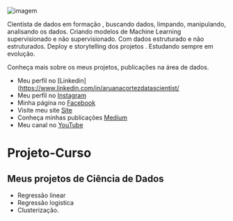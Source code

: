 ![imagem](https://i.imgur.com/mbdq8P5.png)

Cientista de dados em formação , buscando dados, limpando, manipulando, analisando os dados. Criando modelos de Machine Learning supervisionado e não supervisionado. Com dados estruturado e não estruturados. Deploy e storytelling dos projetos . Estudando sempre em evolução.


Conheça mais sobre os meus projetos, publicações na área de dados.
* Meu perfil no [Linkedin](https://www.linkedin.com/in/aruanacortezdatascientist/
* Meu perfil no [Instagram](https://www.instagram.com/aruanacortez_dev/)
* Minha página no [Facebook](https://www.facebook.com/aruanacortez.lucena/)
* Visite meu site [Site](https://www.aruanacortezdev.com.br)
* Conheça minhas publicações [Medium](https://aruanacortezdev.medium.com/)
* Meu canal no [YouTube](https://www.youtube.com/channel/UCdpeqZIZ1JGZk2PywYTcQdw)

# Projeto-Curso

## Meus projetos de Ciência de Dados

* Regressão linear
* Regressão logistica
* Clusterização.
